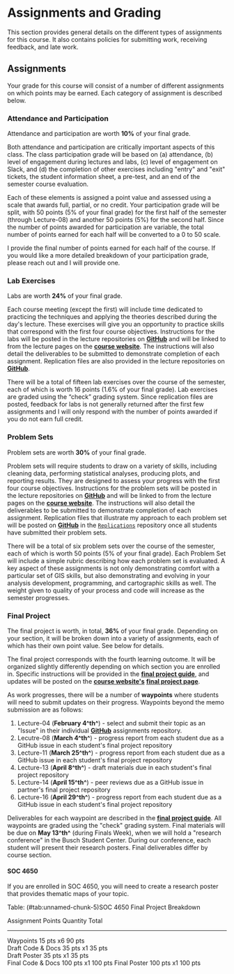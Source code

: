 # Assignments and Grading
This section provides general details on the different types of assignments for this course. It also contains policies for submitting work, receiving feedback, and late work.

## Assignments
Your grade for this course will consist of a number of different assignments on which points may be earned. Each category of assignment is described below.

### Attendance and Participation

<div class="rmdtip">
<p>Attendance and participation are worth <strong>10%</strong> of your final grade.</p>
</div>

Both attendance and participation are critically important aspects of this class. The class participation grade will be based on (a) attendance, (b) level of engagement during lectures and labs, (c) level of engagement on Slack, and (d) the completion of other exercises including "entry" and "exit" tickets, the student information sheet, a pre-test, and an end of the semester course evaluation. 

Each of these elements is assigned a point value and assessed using a scale that awards full, partial, or no credit. Your participation grade will be split, with 50 points (5% of your final grade) for the first half of the semester (through Lecture-08) and another 50 points (5%) for the second half. Since the number of points awarded for participation are variable, the total number of points earned for each half will be converted to a 0 to 50 scale. 

I provide the final number of points earned for each half of the course. If you would like a more detailed breakdown of your participation grade, please reach out and I will provide one.

### Lab Exercises

<div class="rmdtip">
<p>Labs are worth <strong>24%</strong> of your final grade.</p>
</div>

Each course meeting (except the first) will include time dedicated to practicing the techniques and applying the theories described during the day's lecture. These exercises will give you an opportunity to practice skills that correspond with the first four course objectives. Instructions for the labs will be posted in the lecture repositories on [**GitHub**](https://github.com/slu-soc5650) and will be linked to from the lecture pages on the [**course website**](https://slu-soc5650.github.io/). The instructions will also detail the deliverables to be submitted to demonstrate completion of each assignment. Replication files are also provided in the lecture repositories on [**GitHub**](https://github.com/slu-soc5650).

There will be a total of fifteen lab exercises over the course of the semester, each of which is worth 16 points (1.6% of your final grade). Lab exercises are graded using the “check” grading system. Since replication files are posted, feedback for labs is not generally returned after the first few assignments and I will only respond with the number of points awarded if you do not earn full credit.

### Problem Sets

<div class="rmdtip">
<p>Problem sets are worth <strong>30%</strong> of your final grade.</p>
</div>

Problem sets will require students to draw on a variety of skills, including cleaning data, performing statistical analyses, producing plots, and reporting results. They are designed to assess your progress with the first four course objectives. Instructions for the problem sets will be posted in the lecture repositories on [**GitHub**](https://github.com/slu-soc5650) and will be linked to from the lecture pages on the [**course website**](https://slu-soc5650.github.io/). The instructions will also detail the deliverables to be submitted to demonstrate completion of each assignment. Replication files that illustrate my approach to each problem set will be posted on [**GitHub**](https://github.com/slu-soc5650) in the [`Replications`](https://github.com/slu-soc5650/Replications) repository once all students have submitted their problem sets.

There will be a total of six problem sets over the course of the semester, each of which is worth 50 points (5% of your final grade). Each Problem Set will include a simple rubric describing how each problem set is evaluated. A key aspect of these assignments is not only demonstrating comfort with a particular set of GIS skills, but also demonstrating and evolving in your analysis development, programming, and cartographic skills as well. The weight given to quality of your process and code will increase as the semester progresses.

### Final Project

<div class="rmdtip">
<p>The final project is worth, in total, <strong>36%</strong> of your final grade. Depending on your section, it will be broken down into a variety of assignments, each of which has their own point value. See below for details.</p>
</div>

The final project corresponds with the fourth learning outcome. It will be organized slightly differently depending on which section you are enrolled in. Specific instructions will be provided in the [**final project guide**](https://slu-soc5650.github.io/finalGuide), and updates will be posted on the [**course website's**](https://slu-soc5650.github.io/) [**final project page**](https://slu-soc5650.github.io/final-project). 

As work progresses, there will be a number of **waypoints** where students will need to submit updates on their progress. Waypoints beyond the memo submission are as follows:

1. Lecture-04 (**February 4^th^**) - select and submit their topic as an "Issue" in their individual [**GitHub**](https://github.com/slu-soc5650) assignments repository.
2. Lecutre-08 (**March 4^th^**) - progress report from each student due as a GitHub issue in each student's final project repository
3. Lecture-11 (**March 25^th^**) - progress report from each student due as a GitHub issue in each student's final project repository
4. Lecture-13 (**April 8^th^**) - draft materials due in each student's final project repository
5. Lecture-14 (**April 15^th^**) - peer reviews due as a GitHub issue in partner's final project repository
6. Lecture-16 (**April 29^th^**) - progress report from each student due as a GitHub issue in each student's final project repository 

Deliverables for each waypoint are described in the [**final project guide**](https://slu-soc5650.github.io/finalGuide). All waypoints are graded using the "check" grading system. Final materials will be due on **May 13^th^** (during Finals Week), when we will hold a "research conference" in the Busch Student Center. During our conference, each student will present their research posters. Final deliverables differ by course section.

#### SOC 4650
If you are enrolled in SOC 4650, you will need to create a research poster that provides thematic maps of your topic.


Table: (\#tab:unnamed-chunk-5)SOC 4650 Final Project Breakdown

Assignment          Points    Quantity   Total   
------------------  --------  ---------  --------
Waypoints           15 pts    x6         90 pts  
Draft Code & Docs   35 pts    x1         35 pts  
Draft Poster        35 pts    x1         35 pts  
Final Code & Docs   100 pts   x1         100 pts 
Final Poster        100 pts   x1         100 pts 
